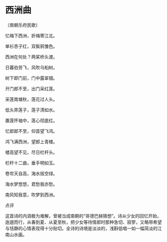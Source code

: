 # 西洲曲

〔南朝乐府民歌〕 

忆梅下西洲，折梅寄江北。 

单衫杏子红，双鬓鸦雏色。 

西洲在何处？两桨桥头渡。 

日暮伯劳飞，风吹乌桕树。 

树下即门前，门中露翠钿。 

开门郎不至，出门采红莲。 

采莲南塘秋，莲花过人头。 

低头弄莲子，莲子清如水。 

置莲怀袖中，莲心彻底红。 

忆郎郎不至，仰首望飞鸿。 

鸿飞满西洲，望郎上青楼。 

楼高望不见，尽日栏杆头。 

栏杆十二曲，垂手明如玉。 

卷帘天自高，海水摇空绿。 

海水梦悠悠，君愁我亦愁。 

南风知我意，吹梦到西洲。 

点评 

这首诗的内涵极为难解，曾被当成南朝的“哥德巴赫猜想”。诗从少女的回忆开始，迤逦而行，从春到夏、从夏至秋，把少女等待情郎时那种急切、寂寥，又略带希望与恬静的心情表现得十分贴切。全诗的诗境是淡淡的，浅斟低唱一如一幅简淡的江南山水画。